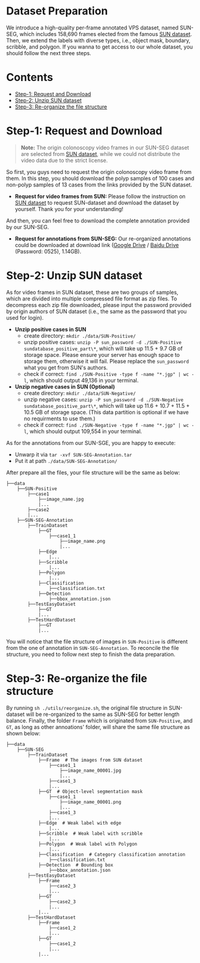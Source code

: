 # Dataset Preparation

We introduce a high-quality per-frame annotated VPS dataset, named SUN-SEG, which includes 158,690 frames elected from the famous [SUN dataset](http://amed8k.sundatabase.org). Then, we extend the labels with diverse types, i.e., object mask, boundary, scribble, and polygon. If you wanna to get access to our whole dataset, you should follow the next three steps.

# Contents
- [Step-1: Request and Download](#step-1--request-and-download)
- [Step-2: Unzip SUN dataset](#step-2--unzip-sun-dataset)
- [Step-3: Re-organize the file structure](#step-3--re-organize-the-file-structure)


# Step-1: Request and Download

> **Note:** The origin colonoscopy video frames in our SUN-SEG dataset are selected from [SUN dataset](http://amed8k.sundatabase.org), while we could not distribute the video data due to the strict license. 

So first, you guys need to request the origin colonoscopy video frame from them. In this step, you should download the polyp samples of 100 cases and non-polyp samples of 13 cases from the links provided by the SUN dataset. 

- **Request for video frames from SUN:** Please follow the instruction on [SUN dataset](http://amed8k.sundatabase.org) to request SUN-dataset and download the dataset by yourself. Thank you for your understanding!

And then, you can feel free to download the complete annotation provided by our SUN-SEG.

- **Request for annotations from SUN-SEG:** Our re-organized annotations could be downloaded at download link ([Google Drive](https://drive.google.com/drive/folders/1MnBHu9IcDduqq3379mCD18wNTLF41gCR?usp=sharing) / [Baidu Drive](https://pan.baidu.com/s/1HMmDdnXb39eg57ALlasmsg) (Password: 0525), 1.14GB).

# Step-2: Unzip SUN dataset

As for video frames in SUN dataset, these are two groups of samples, which are divided into multiple compressed file format as zip files. To decompress each zip file downloaded, please input the password provided by origin authors of SUN dataset (i.e., the same as the password that you used for login).

- **Unzip positive cases in SUN**
    - create directory: `mkdir ./data/SUN-Positive/`
    - unzip positive cases: `unzip -P sun_password -d ./SUN-Positive sundatabase_positive_part\*`, which will take up 11.5 + 9.7 GB of storage space. Please ensure your server has enough space to storage them, otherwise it will fail. Please replace the `sun_password` what you get from SUN's authors.
    - check if correct: `find ./SUN-Positive -type f -name "*.jgp" | wc -l`, which should output 49,136 in your terminal.
- **Unzip negative cases in SUN (Optional)**
    - create directory: `mkdir ./data/SUN-Negative/`
    - unzip negative cases: `unzip -P sun_password -d ./SUN-Negative sundatabase_positive_part\*`, which will take up 11.6 + 10.7 + 11.5 + 10.5 GB of storage space. (This data partition is optional if we have no requirments to use them.)
    - check if correct: `find ./SUN-Negative -type f -name "*.jgp" | wc -l`, which should output 109,554 in your terminal.

As for the annotations from our SUN-SGE, you are happy to execute:

- Unwarp it via `tar -xvf SUN-SEG-Annotation.tar`
- Put it at path `./data/SUN-SEG-Annotation/` 

After prepare all the files, your file structure will be the same as below:

```
├──data
    ├──SUN-Positive
        ├──case1
            ├──image_name.jpg
            |...
        ├──case2
        |...
    ├──SUN-SEG-Annotation
        ├──TrainDataset
            ├──GT
                ├──case1_1
                    ├──image_name.png
                    |...
            ├──Edge
                |...
            ├──Scribble
                |...
            ├──Polygon
                |...
            ├──Classification
                ├──classification.txt
            ├──Detection
                ├──bbox_annotation.json
        ├──TestEasyDataset
            ├──GT
            |...
        ├──TestHardDataset
            ├──GT
            |...
```

You will notice that the file structure of images in `SUN-Positive` is different from the one of annotation in `SUN-SEG-Annotation`. To reconcile the file structure, you need to follow next step to finish the data preparation.

# Step-3: Re-organize the file structure

By running `sh ./utils/reorganize.sh`, the original file structure in SUN-dataset will be re-organized to the same as SUN-SEG for better length balance. Finally, the folder `Frame` which is originated from `SUN-Positive`, and `GT`, as long as other annoations' folder, will share the same file structure as shown below:

```
├──data
    ├──SUN-SEG
        ├──TrainDataset
            ├──Frame  # The images from SUN dataset
                ├──case1_1
                    ├──image_name_00001.jpg
                    |...
                ├──case1_3
                |...
            ├──GT  # Object-level segmentation mask
                ├──case1_1
                    ├──image_name_00001.png
                    |...
                ├──case1_3
                |...
            ├──Edge  # Weak label with edge
                |...
            ├──Scribble  # Weak label with scribble
                |...
            ├──Polygon  # Weak label with Polygon
                |...
            ├──Classification  # Category classification annotation
                ├──classification.txt
            ├──Detection  # Bounding box
                ├──bbox_annotation.json
        ├──TestEasyDataset
            ├──Frame
                ├──case2_3
                |...
            ├──GT
                ├──case2_3
                |...
            |...
        ├──TestHardDataset
            ├──Frame
                ├──case1_2
                |...
            ├──GT
                ├──case1_2
                |...
            |...
```
